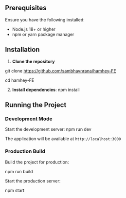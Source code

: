 ## Prerequisites

Ensure you have the following installed:
- Node.js 18+ or higher
- npm or yarn package manager

## Installation

1. **Clone the repository**

git clone https://github.com/sambhavnrana/hamhey-FE

cd hamhey-FE

2. **Install dependencies**:
npm install

## Running the Project

### Development Mode

Start the development server:
npm run dev

The application will be available at `http://localhost:3000`

### Production Build

Build the project for production:

npm run build

Start the production server:

npm start
